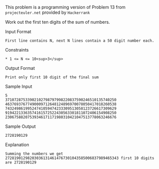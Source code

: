 This problem is a programming version of Problem 13 from `projecteuler.net` provided by `Hackerrank`

Work out the first ten digits of the sum of   numbers.

Input Format
```
First line contains N, next N lines contain a 50 digit number each.
```

Constraints

```
* 1 <= N <= 10<sup>3</sup>
```

Output Format
```
Print only first 10 digit of the final sum
```

Sample Input
```
5
37107287533902102798797998220837590246510135740250
46376937677490009712648124896970078050417018260538
74324986199524741059474233309513058123726617309629
91942213363574161572522430563301811072406154908250
23067588207539346171171980310421047513778063246676
```

Sample Output
```
2728190129
```

Explanation
```
Summing the numbers we get 272819012982030361314614767301043585006837989465343 first 10 digits are 2728190129
```
